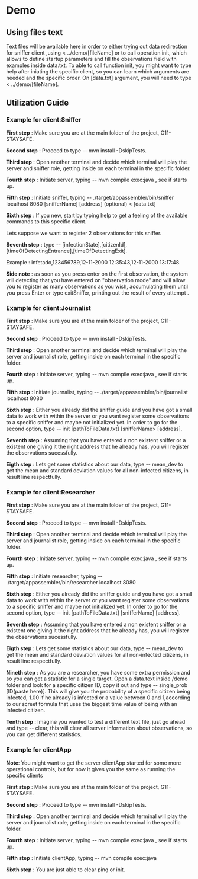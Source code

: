 

# Demo


## Using files text


Text files will be available here in order to either trying out data redirection for sniffer client ,using < ../demo/[fileName] or to call operation init, which allows to define startup parameters and fill the observations field with examples inside data.txt.
To able to call function init, you might want to type help after  iniating the specific client, so you can learn which arguments are needed and the specific order.
On [data.txt] argument, you will need to type < ../demo/[fileName].


## Utilization Guide


### Example for client:Sniffer


**First step** : Make sure you are at the main folder of the project, G11-STAYSAFE.

**Second step** : Proceed to type -- mvn install -DskipTests.

**Third step** : Open another terminal and decide which terminal will play the server and sniffer role, getting inside on each terminal in the specific folder.

**Fourth step** : Initiate server, typing -- mvn compile exec:java , see if starts up.

**Fifth step** : Initiate sniffer, typing -- ./target/appassembler/bin/sniffer localhost 8080 [snifferName] [address] (optional) < [data.txt]   

**Sixth step** : If you new, start by typing help to get a feeling of the available commands to this specific client.

Lets suppose we want to register 2 observations for this sniffer.

**Seventh step** : type -- [infectionState],[citizenId],[timeOfDetectingEntrance],[timeOfDetectingExit].

Example : infetado,123456789,12-11-2000 12:35:43,12-11-2000 13:17:48.

**Side note** : as soon as you press enter on the first observation, the system will detecting that you have entered on "observation mode" and will allow you to register as many observations as you wish, accumulating them until you press Enter or type exitSniffer, printing out the result of every attempt .


### Example for client:Journalist


**First step** : Make sure you are at the main folder of the project, G11-STAYSAFE.

**Second step** : Proceed to type -- mvn install -DskipTests.

**Third step** : Open another terminal and decide which terminal will play the server and journalist role, getting inside on each terminal in the specific folder.

**Fourth step** : Initiate server, typing -- mvn compile exec:java , see if starts up.

**Fifth step** : Initiate journalist, typing -- ./target/appassembler/bin/journalist localhost 8080

**Sixth step** : Either you already did the sniffer guide and you have got a small data to work with within the server or you want register some observations to a specific sniffer and maybe not initialized yet. In order to go for the second option, type -- init [pathToFileData.txt] [snifferName> [address].

**Seventh step** : Assuming that you have entered a non existent sniffer or a existent one giving it the right address that he already has, you will register the observations sucessfully.

**Eigth step** : Lets get some statistics about our data, type -- mean_dev to get the mean and standard deviation values for all non-infected citizens, in result line respectfully.


### Example for client:Researcher

**First step** : Make sure you are at the main folder of the project, G11-STAYSAFE.

**Second step** : Proceed to type -- mvn install -DskipTests.

**Third step** : Open another terminal and decide which terminal will play the server and journalist role, getting inside on each terminal in the specific folder.

**Fourth step** : Initiate server, typing -- mvn compile exec:java , see if starts up.

**Fifth step** : Initiate researcher, typing -- ./target/appassembler/bin/researcher localhost 8080

**Sixth step** : Either you already did the sniffer guide and you have got a small data to work with within the server or you want register some observations to a specific sniffer and maybe not initialized yet. In order to go for the second option, type -- init [pathToFileData.txt] [snifferName] [address].

**Seventh step** : Assuming that you have entered a non existent sniffer or a existent one giving it the right address that he already has, you will register the observations sucessfully.

**Eigth step** : Lets get some statistics about our data, type -- mean_dev to get the mean and standard deviation values for all non-infected citizens, in result line respectfully.

**Nineth step** : As you are a researcher, you have some extra permission and so you can get a statistic for a single target. Open a data.text inside /demo folder and look for a specific citizen ID, copy it out and type -- single_prob [ID(paste here)]. This will give you the probability of a specific citizen being infected, 1.00 if he already is infected or a value between 0 and 1,according to our screet formula that uses the biggest time value of being with an infected citizen.

**Tenth step** : Imagine you wanted to test a different text file, just go ahead and type -- clear, this will clear all server information about observations, so you can get different statistics.

### Example for clientApp

**Note**: You might want to get the server clientApp started for some more operational controls, but for now it gives you the same as running the specific clients


**First step** : Make sure you are at the main folder of the project, G11-STAYSAFE.

**Second step** : Proceed to type -- mvn install -DskipTests.

**Third step** : Open another terminal and decide which terminal will play the server and journalist role, getting inside on each terminal in the specific folder.

**Fourth step** : Initiate server, typing -- mvn compile exec:java , see if starts up.

**Fifth step** : Initiate clientApp, typing -- mvn compile exec:java

**Sixth step** : You are just able to clear ping or init.
